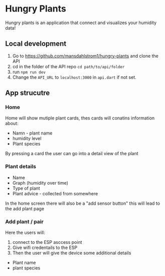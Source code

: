 # Hungry Plants

Hungry plants is an application that connect and visualizes your humidity data!

## Local development

1. Go to https://github.com/mansdahlstrom1/hungry-plants and clone the API
2. cd in the folder of the API repo `cd path/to/api/folder`
3. run `npm run dev`
4. Change the `API_URL` to `localhost:3000` in `api.dart` if not set.   

## App strucutre

### Home

Home will show mutiple plant cards, thes cards will conatins information about:
- Namn - plant name
- humidity level
- Plant species

By pressing a card the user can go into a detail view of the plant

### Plant details
- Name
- Graph (humidity over time)
- Type of plant
- Plant advice - collected from somewhere


In the home screen there will also be a "add sensor button" this will lead to the add plant page

### Add plant / pair

Here the users will:
1. connect to the ESP asccess point
2. Give wifi credentails to the ESP
3. Then the user will give the device some additional details
- Plant name
- plant species
